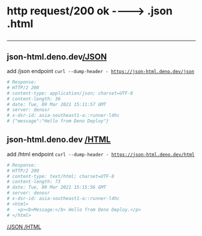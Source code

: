 # http request/200 ok ----> .json .html <hr>

## json-html.deno.dev<a href="https://json-html.deno.dev/json">/JSON</a>

add /json endpoint 
<code>curl --dump-header - https://json-html.deno.dev/json</code>

```sh
# Response:
# HTTP/2 200
# content-type: application/json; charset=UTF-8
# content-length: 36
# date: Tue, 09 Mar 2021 15:11:57 GMT
# server: denosr
# x-dsr-id: asia-southeast1-a::runner-l4hc
# {"message":"Hello from Deno Deploy"}
```

## json-html.deno.dev <a href="https://json-html.deno.dev/html">/HTML</a>

add /html endpoint
<code>curl --dump-header - https://json-html.deno.dev/html</code>

```sh
# Response:
# HTTP/2 200
# content-type: text/html; charset=UTF-8
# content-length: 73
# date: Tue, 09 Mar 2021 15:15:56 GMT
# server: denosr
# x-dsr-id: asia-southeast1-a::runner-l4hc
# <html>
#   <p><b>Message:</b> Hello from Deno Deploy.</p>
# </html>
```
[/JSON /HTML](https://json-html.deno.dev) <endpoint>
